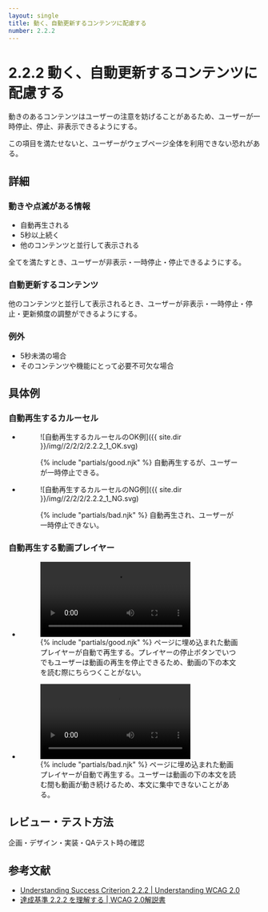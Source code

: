 ```yaml
---
layout: single
title: 動く、自動更新するコンテンツに配慮する
number: 2.2.2
---
```


# 2.2.2 動く、自動更新するコンテンツに配慮する

動きのあるコンテンツはユーザーの注意を妨げることがあるため、ユーザーが一時停止、停止、非表示できるようにする。

この項目を満たせないと、ユーザーがウェブページ全体を利用できない恐れがある。

## 詳細

### 動きや点滅がある情報

- 自動再生される
- 5秒以上続く
- 他のコンテンツと並行して表示される

全てを満たすとき、ユーザーが非表示・一時停止・停止できるようにする。

### 自動更新するコンテンツ

他のコンテンツと並行して表示されるとき、ユーザーが非表示・一時停止・停止・更新頻度の調整ができるようにする。

### 例外

- 5秒未満の場合
- そのコンテンツや機能にとって必要不可欠な場合

## 具体例

### 自動再生するカルーセル

<ul class="Figurelist">
<li>
<figure>

![自動再生するカルーセルのOK例]({{ site.dir }}/img//2/2/2/2.2.2_1_OK.svg)
<figcaption>
{% include "partials/good.njk" %}
自動再生するが、ユーザーが一時停止できる。</figcaption>
</figure>
</li>
<li>
<figure>

![自動再生するカルーセルのNG例]({{ site.dir }}/img//2/2/2/2.2.2_1_NG.svg)
<figcaption>
{% include "partials/bad.njk" %}
自動再生され、ユーザーが一時停止できない。</figcaption>
</figure>
</li>
</ul>

### 自動再生する動画プレイヤー

<ul class="Figurelist">
<li>
<figure><video controls="">
<source src="{{ site.dir }}/img//2/2/2/2.2.2_2_OK.mp4" type="video/mp4"></video><figcaption>
{% include "partials/good.njk" %}
ページに埋め込まれた動画プレイヤーが自動で再生する。プレイヤーの停止ボタンでいつでもユーザーは動画の再生を停止できるため、動画の下の本文を読む際にちらつくことがない。</figcaption>
</figure>
</li>
<li>
<figure><video controls="">
<source src="{{ site.dir }}/img//2/2/2/2.2.2_2_NG.mp4" type="video/mp4"></video><figcaption>
{% include "partials/bad.njk" %}
ページに埋め込まれた動画プレイヤーが自動で再生する。ユーザーは動画の下の本文を読む間も動画が動き続けるため、本文に集中できないことがある。</figcaption>
</figure>
</li>
</ul>

## レビュー・テスト方法

企画・デザイン・実装・QAテスト時の確認

## 参考文献

- [Understanding Success Criterion 2.2.2 | Understanding WCAG 2.0](https://www.w3.org/TR/UNDERSTANDING-WCAG20/time-limits-pause.html)
- [達成基準 2.2.2 を理解する | WCAG 2.0解説書](http://waic.jp/docs/UNDERSTANDING-WCAG20/time-limits-pause.html)
